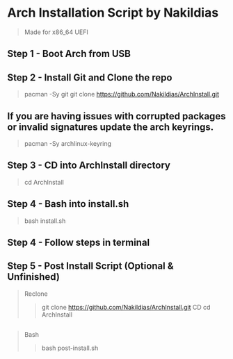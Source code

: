 # Arch Installation Script by Nakildias
> Made for x86_64 UEFI
##  Step 1 - Boot Arch from USB
##  Step 2 - Install Git and Clone the repo
> pacman -Sy git
> git clone https://github.com/Nakildias/ArchInstall.git
## If you are having issues with corrupted packages or invalid signatures update the arch keyrings.
> pacman -Sy archlinux-keyring
##  Step 3 - CD into ArchInstall directory
> cd ArchInstall
##  Step 4 - Bash into install.sh
>bash install.sh
##  Step 4 - Follow steps in terminal
##  Step 5 - Post Install Script (Optional & Unfinished)
> Reclone
>> git clone https://github.com/Nakildias/ArchInstall.git
> CD
>> cd ArchInstall
##
> Bash
>> bash post-install.sh
